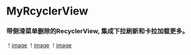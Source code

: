 # MyRcyclerView
### 带侧滑菜单删除的RecyclerView, 集成下拉刷新和卡拉加载更多。

！[image](https://github.com/1900Star/MyRecyclerView/blob/master/Screenshot_png/Screenshot_2017-03-23-01-29-51-862_MyRecyclerview.png)
！[image](https://github.com/1900Star/MyRecyclerView/blob/master/Screenshot_png/Screenshot_2017-03-23-01-30-09-073_MyRecyclerview.png)
！[image](https://github.com/1900Star/MyRecyclerView/blob/master/Screenshot_png/Screenshot_2017-03-23-01-31-01-616_MyRecyclerview.png)
